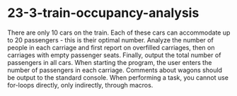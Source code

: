 # 23-3-train-occupancy-analysis
There are only 10 cars on the train. Each of these cars can accommodate up to 20 passengers - this is their optimal number. Analyze the number of people in each carriage and first report on overfilled carriages, then on carriages with empty passenger seats. Finally, output the total number of passengers in all cars.
When starting the program, the user enters the number of passengers in each carriage. Comments about wagons should be output to the standard console.
When performing a task, you cannot use for-loops directly, only indirectly, through macros.
